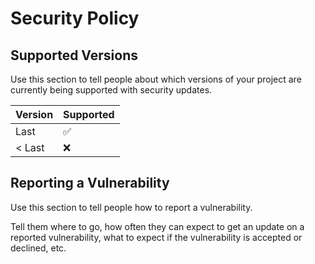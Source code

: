 # Security Policy

## Supported Versions

Use this section to tell people about which versions of your project are
currently being supported with security updates.

| Version | Supported          |
| ------- | ------------------ |
| Last    | :white_check_mark: |
| < Last  | :x:                |

## Reporting a Vulnerability

Use this section to tell people how to report a vulnerability.

Tell them where to go, how often they can expect to get an update on a
reported vulnerability, what to expect if the vulnerability is accepted or
declined, etc.
